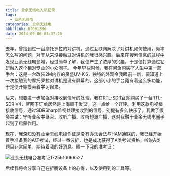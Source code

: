 ```yaml
---
title: 业余无线电入坑记录
tags:
  - 业余无线电
categories: 业余无线电
abbrlink: 6f69128d
date: 2024-09-06 03:37:26
---
```

去年，曾捡到过一台摩托罗拉的对讲机，通过互联网解决了对讲机如何使用，频率怎么写的问题，对于从来没接触过对讲机的我很感兴趣。后来在搜索信息的过程中发现业余无线电领域，经过简单了解，我便产生了浓厚的兴趣，于是便打算通过钻研融入这个相对专业的小众圈子。
今年早些时候，我在闲鱼购买了人生中第一部手台：这是一台改装2M内存的泉盛UV-K6，独特的外观令我眼前一新，要知道上一次接触到的摩托罗拉对讲机是没有屏幕的，这部小小的手台竟有着这么多功能，于是便开始摸索着学习起来。

后来，想要进一步加强对接收到信号的处理，我在[RTL-SDR官网](https://www.rtl-sdr.com/)购买了一台RTL-SDR V4，官网下订单居然是上海顺丰发货，这一点给一个好评。利用这款电视棒接收信号，通过SDRSharp监视处理接收到的信号，别提有多么快乐了。我做了很多尝试：守听业余中继台、收听广播、收听短波广播，这对我融于业余无线电圈子起到了启蒙作用。

现在，我深知没有业余无线电操作证是没有办法合法与HAM通联的，我已经开始着手准备我的A证考试，经过一番波折，也是成功获得了A类考试资格，听说A类题目非常简单，期待着我的好消息。晒一下我的准考证：

![业余无线电台准考证1725610066527](https://isjingbincn-wordpress-image.oss-cn-beijing.aliyuncs.com/202409061611603.jpg)

后续我将会分享自己在折腾设备上的心得，以及使用到的工具等。